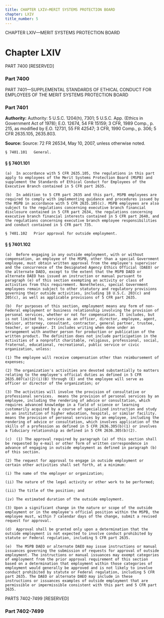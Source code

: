 ```yaml
---
title: CHAPTER LXIV—MERIT SYSTEMS PROTECTION BOARD
chapter: LXIV
title_number: 5
---
```


CHAPTER LXIV—MERIT SYSTEMS PROTECTION BOARD

# Chapter LXIV

  PART 7400 [RESERVED]

### Part 7400

  PART 7401—SUPPLEMENTAL STANDARDS OF ETHICAL CONDUCT FOR EMPLOYEES OF THE MERIT SYSTEMS PROTECTION BOARD

### Part 7401

**Authority:** Authority: 5 U.S.C. 1204(h), 7301; 5 U.S.C. App. (Ethics in Government Act of 1978); E.O. 12674, 54 FR 15159; 3 CFR, 1989 Comp., p. 215, as modified by E.O. 12731, 55 FR 42547; 3 CFR, 1990 Comp., p. 306; 5 CFR 2635.105, 2635.803.

**Source:** Source: 72 FR 26534, May 10, 2007, unless otherwise noted.

    § 7401.101   General.

#### § § 7401.101

    (a)  In accordance with 5 CFR 2635.105, the regulations in this part apply to employees of the Merit Systems Protection Board (MSPB) and supplement the Standards of Ethical Conduct for Employees of the Executive Branch contained in 5 CFR part 2635.

    (b)  In addition to 5 CFR part 2635 and this part, MSPB employees are required to comply with implementing guidance and procedures issued by the MSPB in accordance with 5 CFR 2635.105(c). MSPB employees are also subject to the regulations concerning executive branch financial disclosure contained in 5 CFR part 2634, the regulations concerning executive branch financial interests contained in 5 CFR part 2640, and the regulations concerning executive branch employee responsibilities and conduct contained in 5 CFR part 735.

    § 7401.102   Prior approval for outside employment.

#### § § 7401.102

    (a)  Before engaging in any outside employment, with or without compensation, an employee of the MSPB, other than a special Government employee, must obtain written approval from the employee's supervisor and the concurrence of the Designated Agency Ethics Official (DAEO) or the alternate DAEO, except to the extent that the MSPB DAEO or alternate DAEO has issued an instruction or manual pursuant to paragraph (e) of this section exempting an activity or class of activities from this requirement. Nonetheless, special Government employees remain subject to other statutory and regulatory provisions governing their outside activities, including 18 U.S.C. 203(c) and 205(c), as well as applicable provisions of 5 CFR part 2635.

    (b)  For purposes of this section, employment means any form of non-Federal employment or business relationship involving the provision of personal services, whether or not for compensation. It includes, but is not limited to, services as an officer, director, employee, agent, advisor, attorney, consultant, contractor, general partner, trustee, teacher, or speaker. It includes writing when done under an arrangement with another person for production or publication of the written product. The definition does not include participation in the activities of a nonprofit charitable, religious, professional, social, fraternal, educational, recreational, public service or civic organization, unless:

    (1) The employee will receive compensation other than reimbursement of expenses;

    (2) The organization's activities are devoted substantially to matters relating to the employee's official duties as defined in 5 CFR 2635.807(a)(2)(i)(B) through (E) and the employee will serve as officer or director of the organization; or

    (3) The activities will involve the provision of consultative or professional services.  means the provision of personal services by an employee, including the rendering of advice or consultation, which requires advanced knowledge in a field of science or learning customarily acquired by a course of specialized instruction and study in an institution of higher education, hospital, or similar facility.  means the provision of personal services by an employee, including the rendering of advice or consultation, which involves application of the skills of a profession as defined in 5 CFR 2636.305(b)(1) or involves a fiduciary relationship as defined in 5 CFR 2636.305(b)(2).

    (c)  (1) The approval required by paragraph (a) of this section shall be requested by e-mail or other form of written correspondence in advance of engaging in outside employment as defined in paragraph (b) of this section.

    (2) The request for approval to engage in outside employment or certain other activities shall set forth, at a minimum:

    (i) The name of the employer or organization;

    (ii) The nature of the legal activity or other work to be performed;

    (iii) The title of the position; and

    (iv) The estimated duration of the outside employment.

    (3) Upon a significant change in the nature or scope of the outside employment or in the employee's official position within the MSPB, the employee must, within 7 calendar days of the change, submit a revised request for approval.

    (d)  Approval shall be granted only upon a determination that the outside employment is not expected to involve conduct prohibited by statute or Federal regulation, including 5 CFR part 2635.

    (e)  The MSPB DAEO or alternate DAEO may issue instructions or manual issuances governing the submission of requests for approval of outside employment. The instructions or manual issuances may exempt categories of employment from the prior approval requirement of this section based on a determination that employment within those categories of employment would generally be approved and is not likely to involve conduct prohibited by statute or Federal regulation, including 5 CFR part 2635. The DAEO or alternate DAEO may include in these instructions or issuances examples of outside employment that are permissible or impermissible consistent with this part and 5 CFR part 2635.

  PARTS 7402-7499 [RESERVED]

### Part 7402-7499

